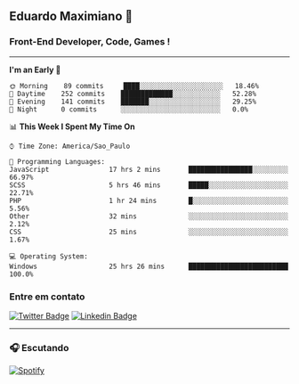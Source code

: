 ## Eduardo Maximiano 👋

### Front-End Developer, Code, Games !

---

<!--START_SECTION:waka-->
**I'm an Early 🐤** 

```text
🌞 Morning    89 commits     ████░░░░░░░░░░░░░░░░░░░░░   18.46% 
🌆 Daytime    252 commits    █████████████░░░░░░░░░░░░   52.28% 
🌃 Evening    141 commits    ███████░░░░░░░░░░░░░░░░░░   29.25% 
🌙 Night      0 commits      ░░░░░░░░░░░░░░░░░░░░░░░░░   0.0%

```


📊 **This Week I Spent My Time On** 

```text
⌚︎ Time Zone: America/Sao_Paulo

💬 Programming Languages: 
JavaScript               17 hrs 2 mins       ████████████████░░░░░░░░░   66.97% 
SCSS                     5 hrs 46 mins       █████░░░░░░░░░░░░░░░░░░░░   22.71% 
PHP                      1 hr 24 mins        █░░░░░░░░░░░░░░░░░░░░░░░░   5.56% 
Other                    32 mins             ░░░░░░░░░░░░░░░░░░░░░░░░░   2.12% 
CSS                      25 mins             ░░░░░░░░░░░░░░░░░░░░░░░░░   1.67%

💻 Operating System: 
Windows                  25 hrs 26 mins      █████████████████████████   100.0%

```


<!--END_SECTION:waka-->

### Entre em contato

[![Twitter Badge](https://img.shields.io/badge/-@edmaxi-1ca0f1?style=flat-square&labelColor=1ca0f1&logo=twitter&logoColor=white&link=https://twitter.com/edmaxi)](https://twitter.com/edmaxi)
[![Linkedin Badge](https://img.shields.io/badge/-Eduardo_Maximiano-0077B5?style=flat-square&logo=Linkedin&logoColor=white&link=https://www.linkedin.com/in/maximiano-eduardo)](https://www.linkedin.com/in/maximiano-eduardo)

---

### 🎧 Escutando
[![Spotify](https://novatorem-sandy.vercel.app/api/spotify)](https://open.spotify.com/user/comgigo)
